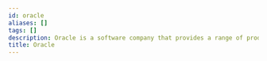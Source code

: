 ```yaml
---
id: oracle
aliases: []
tags: []
description: Oracle is a software company that provides a range of products and services for businesses and organizations.
title: Oracle
---
```

